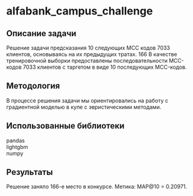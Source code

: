 # alfabank_campus_challenge

## Описание задачи

Решение задачи предсказания 10 следующих MCC кодов 7033 клиентов, основываясь на их предыдущих тратах. 166
В качестве тренировочной выборки предоставлены последовательности MCC-кодов  7033 клиентов с таргетом в виде 10 последующих MCC-кодов.

## Методология 

В процессе решения задачи мы ориентировались на работу с градиентной моделью в купе с эвристическими методами.

## Использованные библиотеки

pandas  
lightgbm  
numpy  

## Результаты 
Решение заняло 166-е место в конкурсе.
Метика: MAP@10 = 0.20971.

